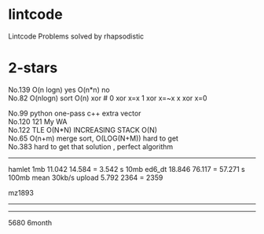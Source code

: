 # lintcode
Lintcode Problems solved by rhapsodistic 

# 2-stars


No.139  O(n logn) yes O(n*n) no<br>
No.82  O(nlogn) sort  O(n)  xor   # 0 xor x=x   1 xor x=~x   x xor x=0
  
  
No.99  python  one-pass   c++  extra vector  
No.120 121   My WA  
No.122    TLE O(N*N)    INCREASING STACK O(N)  
No.65   O(n+m) merge sort, O(LOG(N+M)) hard to get      
No.383  hard to get that solution , perfect algorithm



--------------

hamlet  1mb    11.042   14.584   =   3.542 s 
10mb     ed6_dt   18.846    76.117   =  57.271 s 
100mb     mean 30kb/s upload   5.792   2364 =     2359   

mz1893

-----------------





---------------------

5680  6month